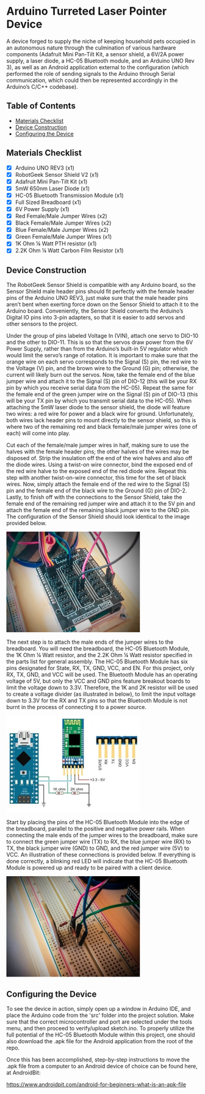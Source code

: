 # Arduino Turreted Laser Pointer Device
A device forged to supply the niche of keeping household pets occupied in an autonomous nature through the culmination of various hardware components (Adafruit Mini Pan-Tilt Kit, a sensor shield, a 6V/2A power supply, a laser diode, a HC-05 Bluetooth module, and an Arduino UNO Rev 3), as well as an Android application external to the configuration (which performed the role of sending signals to the Arduino through Serial communication, which could then be represented accordingly in the Arduino’s C/C++ codebase). 

## Table of Contents
- [Materials Checklist](#materials-checklist)
- [Device Construction](#device-construction)
- [Configuring the Device](#configuring-the-device)

## Materials Checklist
- [x] Arduino UNO REV3 (x1)
- [x] RobotGeek Sensor Shield V2 (x1)
- [x] Adafruit Mini Pan-Tilt Kit (x1)
- [x] 5mW 650nm Laser Diode (x1)
- [x] HC-05 Bluetooth Transmission Module (x1)
- [x] Full Sized Breadboard (x1)
- [x] 6V Power Supply (x1)
- [x] Red Female/Male Jumper Wires (x2)
- [x] Black Female/Male Jumper Wires (x2)
- [x] Blue Female/Male Jumper Wires (x2)
- [x] Green Female/Male Jumper Wires (x1)
- [x] 1K Ohm ¼ Watt PTH resistor (x1)
- [x] 2.2K Ohm ¼ Watt Carbon Film Resistor (x1)

## Device Construction
The RobotGeek Sensor Shield is compatible with any Arduino board, so the Sensor Shield male header pins should fit perfectly with the female header pins of the Arduino UNO REV3, just make sure that the male header pins aren’t bent when exerting force down on the Sensor Shield to attach it to the Arduino board. Conveniently, the Sensor Shield converts the Arduino’s Digital IO pins into 3-pin adapters, so that it is easier to add servos and other sensors to the project. 

Under the group of pins labeled Voltage In (VIN), attach one servo to DIO-10 and the other to DIO-11. This is so that the servos draw power from the 6V Power Supply, rather than from the Arduino’s built-in 5V regulator which would limit the servo’s range of rotation. It is important to make sure that the orange wire on each servo corresponds to the Signal (S) pin, the red wire to the Voltage (V) pin, and the brown wire to the Ground (G) pin; otherwise, the current will likely burn out the servos. Now, take the female end of the blue jumper wire and attach it to the Signal (S) pin of DIO-12 (this will be your RX pin by which you receive serial data from the HC-05). Repeat the same for the female end of the green jumper wire on the Signal (S) pin of DIO-13 (this will be your TX pin by which you transmit serial data to the HC-05). When attaching the 5mW laser diode to the sensor shield, the diode will feature two wires: a red wire for power and a black wire for ground. Unfortunately, both wires lack header pins to mount directly to the sensor shield, so this is where two of the remaining red and black female/male jumper wires (one of each) will come into play. 

Cut each of the female/male jumper wires in half, making sure to use the halves with the female header pins; the other halves of the wires may be disposed of. Strip the insulation off the end of the wire halves and also off the diode wires. Using a twist-on wire connector, bind the exposed end of the red wire halve to the exposed end of the red diode wire. Repeat this step with another twist-on-wire connector, this time for the set of black wires. Now, simply attach the female end of the red wire to the Signal (S) pin and the female end of the black wire to the Ground (G) pin of DIO-2. Lastly, to finish off with the connections to the Sensor Shield, take the female end of the remaining red jumper wire and attach it to the 5V pin and attach the female end of the remaining black jumper wire to the GND pin. The configuration of the Sensor Shield should look identical to the image provided below.

![Wiring Diagram](images/wiring-schematics.jpg?raw=true "RobotGeek Sensor Shield Wiring Schematics")

The next step is to attach the male ends of the jumper wires to the breadboard. You will need the breadboard, the HC-05 Bluetooth Module, the 1K Ohm ¼ Watt resistor, and the 2.2K Ohm ¼ Watt resistor specified in the parts list for general assembly. The HC-05 Bluetooth Module has six pins designated for State, RX, TX, GND, VCC, and EN. For this project, only RX, TX, GND, and VCC will be used. The Bluetooth Module has an operating voltage of 5V, but only the VCC and GND pins feature breakout boards to limit the voltage down to 3.3V. Therefore, the 1K and 2K resistor will be used to create a voltage divider (as illustrated in below), to limit the input voltage down to 3.3V for the RX and TX pins so that the Bluetooth Module is not burnt in the process of connecting it to a power source.

![Voltage Divider](images/voltage-divider.jpg?raw=true "Voltage Divider for HC-05")

Start by placing the pins of the HC-05 Bluetooth Module into the edge of the breadboard, parallel to the positive and negative power rails. When connecting the male ends of the jumper wires to the breadboard, make sure to connect the green jumper wire (TX) to RX, the blue jumper wire (RX) to TX, the black jumper wire (GND) to GND, and the red jumper wire (5V) to VCC. An illustration of these connections is provided below. If everything is done correctly, a blinking red LED will indicate that the HC-05 Bluetooth Module is powered up and ready to be paired with a client device.

![Breadboard](images/breadboard.jpg?raw=true "Breadboard Resistor, Jumper Wire, and Bluetooth Module Placement")

## Configuring the Device
To see the device in action, simply open up a window in Arduino IDE, and place the Arduino code from the 'src' folder into the project solution. Make sure that the correct microcontroller and port are selected under the tools menu, and then proceed to verify/upload sketch.ino. To properly utilize the full potential of the  HC-05 Bluetooth Module within this project, one should also download the .apk file for the Android application from the root of the repo. 

Once this has been accomplished, step-by-step instructions to move the .apk file from a computer to an Android device of choice can be found here, at AndroidBit: 

https://www.androidpit.com/android-for-beginners-what-is-an-apk-file
